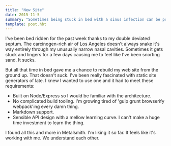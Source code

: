 ```yaml
---
title: "New Site"
date: 2015-11-5
summary: "Sometimes being stuck in bed with a sinus infection can be productive."
template: post.hbt
---
```


I've been bed ridden for the past week thanks to my double deviated septum. The carcinogen-rich air of Los Angeles doesn't always snake it's way entirely through my unusually narrow nasal cavities. Sometimes it gets stuck and lingers for a few days causing me to feel like I've been snorting sand. It sucks.

But all that time in bed gave me a chance to rebuild my web site from the ground up. That doesn't suck. I've been really fascinated with static site generators of late. I knew I wanted to use one and it had to meet these requirements:
* Built on Node/Express so I would be familiar with the architecture.
* No complicated build tooling. I'm growing tired of 'gulp grunt browserify webpack'ing every damn thing.
* Markdown support.
* Sensible API design with a mellow learning curve. I can't make a huge time investment to learn the thing.

I found all this and more in Metalsmith. I'm liking it so far. It feels like it's working with me. We understand each other.
